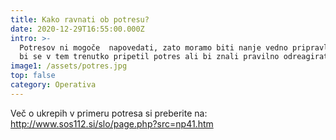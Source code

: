 ```yaml
---
title: Kako ravnati ob potresu?
date: 2020-12-29T16:55:00.000Z
intro: >-
  Potresov ni mogoče  napovedati, zato moramo biti nanje vedno pripravljeni. Če
  bi se v tem trenutko pripetil potres ali bi znali pravilno odreagirati?
image1: /assets/potres.jpg
top: false
category: Operativa
---
```

Več o ukrepih v primeru potresa si preberite na: <http://www.sos112.si/slo/page.php?src=np41.htm>
